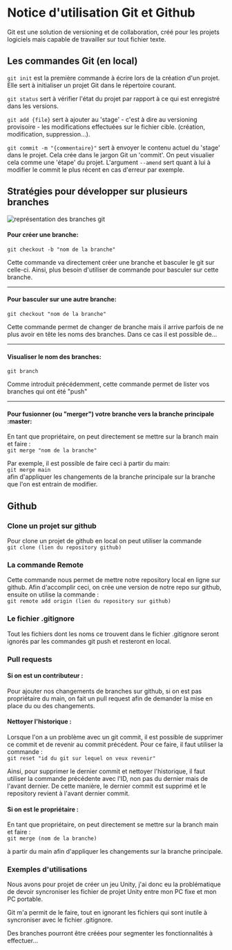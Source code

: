 # Notice d'utilisation Git et Github

Git est une solution de versioning et de collaboration, créé pour les projets logiciels mais capable de travailler sur tout fichier texte.

## Les commandes Git (en local)

```git init``` est la première commande à écrire lors de la création d'un projet. Elle sert à initialiser un projet Git dans le répertoire courant.

```git status``` sert à vérifier l'état du projet par rapport à ce qui est enregistré dans les versions.

```git add {file}``` sert à ajouter au 'stage' - c'est à dire au versioning provisoire - les modifications effectuées sur le fichier cible. (création, modification, suppression...).

```git commit -m "{commentaire}"``` sert à envoyer le contenu actuel du 'stage' dans le projet. Cela crée dans le jargon Git un 'commit'. On peut visualier cela comme une 'étape' du projet.
L'argument ```--amend``` sert quant à lui à modifier le commit le plus récent en cas d'erreur par exemple.


## Stratégies pour développer sur plusieurs branches

![représentation des branches git](git-branches-merge.png)

#### Pour créer une branche:
```git checkout -b "nom de la branche"```


Cette commande va directement créer une branche et basculer le git sur celle-ci. Ainsi, plus besoin d'utiliser de commande pour basculer sur cette branche.

----

#### Pour basculer sur une autre branche: 
```git checkout "nom de la branche"```

Cette commande permet de changer de branche mais il arrive parfois de ne plus avoir en tête les noms des branches. Dans ce cas il est possible de...

----

#### Visualiser le nom des branches: 
```git branch```

Comme introduit précédemment, cette commande permet de lister vos branches qui ont été "push"

----

#### Pour fusionner (ou "merger") votre branche vers la branche principale :master:
En tant que propriétaire, on peut directement se mettre sur la branch main et faire :\
```git merge "nom de la branche"```

Par exemple, il est possible de faire ceci à partir du main:\
```git merge main```\
afin d'appliquer les changements de la branche principale sur la branche que l'on est entrain de modifier.




## Github 
### Clone un projet sur github

Pour clone un projet de github en local on peut utiliser la commande \
```git clone (lien du repository github)```

### La commande Remote 
Cette commande nous permet de mettre notre repository local en ligne sur github.
Afin d'accomplir ceci, on crée une version de notre repo sur github, ensuite on utilise la commande : \
```git remote add origin (lien du repository sur github)```


### Le fichier .gitignore
Tout les fichiers dont les noms ce trouvent dans le fichier .gitignore seront ignorés par les commandes git push et resteront en local. 

### Pull requests

#### Si on est un contributeur : 
Pour ajouter nos changements de branches sur github, si on est pas propriétaire du main, on fait un pull request afin de demander la mise en place du ou des changements.   

#### Nettoyer l'historique :
Lorsque l'on a un problème avec un git commit, il est possible de supprimer ce commit et de revenir au commit précédent. Pour ce faire, il faut utiliser la commande :\
```git reset "id du git sur lequel on veux revenir"```

Ainsi, pour supprimer le dernier commit et nettoyer l'historique, il faut utiliser la commande précédente avec l'ID, non pas du dernier mais de l'avant dernier. De cette manière, le dernier commit est supprimé et le repository revient à l'avant dernier commit.


#### Si on est le propriétaire : 
En tant que propriétaire, on peut directement se mettre sur la branch main et faire : \
```git merge (nom de la branche)```

à partir du main afin d'appliquer les changements sur la branche principale.


### Exemples d'utilisations

Nous avons pour projet de créer un jeu Unity, j'ai donc eu la problématique de devoir syncroniser les fichier de projet Unity entre mon PC fixe et mon PC portable.

Git m'a permit de le faire, tout en ignorant les fichiers qui sont inutile à syncroniser avec le fichier .gitignore. 

Des branches pourront être créées pour segmenter les fonctionnalités à effectuer...

